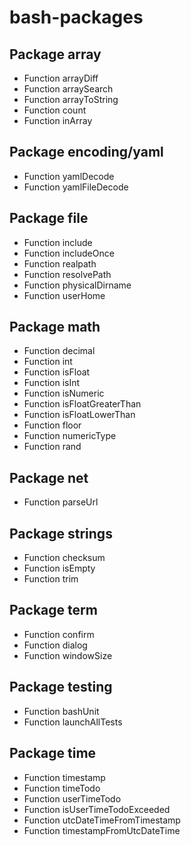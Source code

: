 # bash-packages

## Package array
* Function arrayDiff
* Function arraySearch
* Function arrayToString
* Function count
* Function inArray

## Package encoding/yaml
* Function yamlDecode
* Function yamlFileDecode

## Package file
* Function include
* Function includeOnce
* Function realpath
* Function resolvePath
* Function physicalDirname
* Function userHome

## Package math
* Function decimal
* Function int
* Function isFloat
* Function isInt
* Function isNumeric
* Function isFloatGreaterThan
* Function isFloatLowerThan
* Function floor
* Function numericType
* Function rand

## Package net
* Function parseUrl

## Package strings
* Function checksum
* Function isEmpty
* Function trim

## Package term
* Function confirm
* Function dialog
* Function windowSize

## Package testing
* Function bashUnit
* Function launchAllTests

## Package time
* Function timestamp
* Function timeTodo
* Function userTimeTodo
* Function isUserTimeTodoExceeded
* Function utcDateTimeFromTimestamp
* Function timestampFromUtcDateTime
